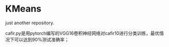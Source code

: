 # KMeans
just another repository.

cafir.py是用pytorch编写的VGG16卷积神经网络对cafir10进行分类训练，最优情况下可以达到90%测试准确率；
